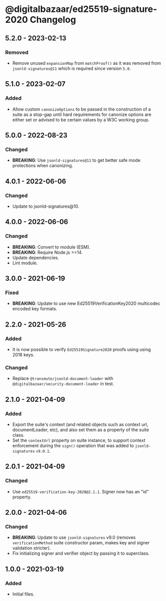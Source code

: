 # @digitalbazaar/ed25519-signature-2020 Changelog

## 5.2.0 - 2023-02-13

### Removed
- Remove unused `expansionMap` from `matchProof()` as it was removed
  from `jsonld-signatures@11` which is required since version `5.0`.

## 5.1.0 - 2023-02-07

### Added
- Allow custom `canonizeOptions` to be passed in the construction of
  a suite as a stop-gap until hard requirements for canonize options
  are either set or advised to be certain values by a W3C working group.

## 5.0.0 - 2022-08-23

### Changed
- **BREAKING**: Use `jsonld-signatures@11` to get better safe mode
  protections when canonizing.

## 4.0.1 - 2022-06-06

### Changed
- Update to jsonld-signatures@10.

## 4.0.0 - 2022-06-06

### Changed
- **BREAKING**: Convert to module (ESM).
- **BREAKING**: Require Node.js >=14.
- Update dependencies.
- Lint module.

## 3.0.0 - 2021-06-19

### Fixed

- **BREAKING**: Update to use new Ed25519VerificationKey2020 multicodec
  encoded key formats.

## 2.2.0 - 2021-05-26

### Added
- It is now possible to verify `Ed25519Signature2020` proofs using using
  2018 keys.

### Changed
- Replace `@transmute/jsonld-document-loader` with
  `@digitalbazaar/security-document-loader` in test.

## 2.1.0 - 2021-04-09

### Added
- Export the suite's context (and related objects such as context url,
  documentLoader, etc), and also set them as a property of the suite class.
- Set the `contextUrl` property on suite instance, to support context
  enforcement during the `sign()` operation that was added to `jsonld-signatures`
  `v9.0.1`.

## 2.0.1 - 2021-04-09

### Changed
- Use `ed25519-verification-key-2020@2.1.1`. Signer now has an "id" property.

## 2.0.0 - 2021-04-06

### Changed
- **BREAKING**: Update to use `jsonld-signatures` v9.0 (removes
  `verificationMethod` suite constructor param, makes key and signer validation
  stricter).
- Fix initializing signer and verifier object by passing it to superclass.

## 1.0.0 - 2021-03-19

### Added
- Initial files.
